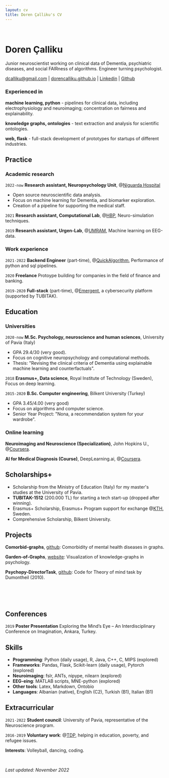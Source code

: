 ```yaml
---
layout: cv
title: Doren Çalliku's CV
---
```

<br>

# Doren Çalliku

Junior neuroscientist working on clinical data of Dementia, psychiatric diseases, and social FAIRness of algorithms. Engineer turning psychologist.

<div id="webaddress">
<a href="mailto:dcalliku@gmail.com">dcalliku@gmail.com</a>
| <a href="https://dorencalliku.github.io">dorencalliku.github.io</a>
| <a href="https://www.linkedin.com/in/doren-calliku-23a55623b/">Linkedin</a>
| <a href="https://github.com/DorenCalliku">Github</a>
</div>

### Experienced in

__machine learning, python__ - pipelines for clinical data, including electrophysiology and neuroimaging; concentration on fairness and explainability.

__knowledge graphs, ontologies__ - text extraction and analysis for scientific ontologies. 

__web, flask__ - full-stack development of prototypes for startups of different industries. 

## Practice

### Academic research

`2022-now`
__Research assistant, Neuropsychology Unit__, @<ins>[Niguarda Hospital](https://www.ospedaleniguarda.it/EN/)<ins>

- Open source neuroscientific data analysis.
- Focus on machine learning for Dementia, and biomarker exploration. 
- Creation of a pipeline for supporting the medical staff.  

`2021`
__Research assistant, Computational Lab__, @<ins>[HBP](https://dangelo.unipv.it/researchlab/projects/hbp/)</ins>, Neuro-simulation techniques.

`2019`
__Research assistant, Urgen-Lab__, @<ins>[UMRAM](http://umram.bilkent.edu.tr/index.php/research-groups/)</ins>, Machine learning on EEG-data.

### Work experience

`2021-2022`
__Backend Engineer__ (part-time), @<ins>[QuickAlgorithm](https://quickalgorithm.com/)</ins>, Performance of python and sql pipelines.

`2020`
__Freelance__ Protoype building for companies in the field of finance and banking.

`2019-2020`
__Full-stack__ (part-time), @<ins>[Emergent](https://emergentthreat.com/)</ins>, a cybersecurity platform (supported by TUBITAK).

## Education

### Universities

`2020-now`
__M.Sc. Psychology, neuroscience and human sciences__, University of Pavia (Italy)

- GPA 29.4/30 (very good).
- Focus on cognitive neuropsychology and computational methods.
- Thesis: "Revising the clinical criteria of Dementia using explainable machine learning and counterfactuals".

`2018`
__Erasmus+, Data science__, Royal Institute of Technology (Sweden), Focus on deep learning.

`2015-2020`
__B.Sc. Computer engineering__, Bilkent University (Turkey)

- GPA 3.45/4.00 (very good)
- Focus on algorithms and computer science.
- Senior Year Project: "Nona, a recommendation system for your wardrobe".

### Online learning

__Neuroimaging and Neuroscience (Specialization)__, John Hopkins U., @<ins>[Coursera](https://www.coursera.org/specializations/computational-neuroscience)</ins>.

 __AI for Medical Diagnosis (Course)__, DeepLearning.ai, @<ins>[Coursera](https://www.coursera.org/learn/ai-for-medical-diagnosis)</ins>.

## Scholarships+

- Scholarship from the Ministry of Education (Italy) for my master's studies at the University of Pavia.
- __TUBITAK-1512__ (200.000 TL) for starting a tech start-up (dropped after winning).
- Erasmus+ Scholarship, Erasmus+ Program support for exchange @<ins>[KTH](https://www.kth.se/en)</ins>, Sweden.
- Comprehensive Scholarship, Bilkent University.

## Projects

 __Comorbid-graphs__, <ins>[github](https://github.com/DorenCalliku/comorbid-graphs)</ins>: Comorbidity of mental health diseases in graphs.

__Garden-of-Graphs__, <ins>[website](http://garden-of-graphs.herokuapp.com/)</ins>: Visualization of knowledge-graphs in psychology.

__Psychopy-DirectorTask__, <ins>[github](https://github.com/DorenCalliku/directortask)</ins>: Code for Theory of mind task by Dumontheil (2010).

<br><br><br>

## Conferences
 
`2019`
__Poster Presentation__ Exploring the Mind’s Eye – An Interdisciplinary Conference on Imagination, Ankara, Turkey.

## Skills
 
- __Programming__: Python (daily usage), R, Java, C++, C, MIPS (explored)
- __Frameworks__: Pandas, Flask, Scikit-learn (daily usage), Pytorch (explored) 
- __Neuroimaging__: fslr, ANTs, nipype, nilearn (explored)
- __EEG-eing__: MATLAB scripts, MNE-python (explored)
- __Other tools__: Latex, Markdown, Ontobio
- __Languages__: Albanian (native), English (C2), Turkish (B1), Italian (B1)
 
## Extracurricular
 
`2021-2022`
__Student council__: University of Pavia, representative of the Neuroscience program.

`2016-2019`
 __Voluntary work__: @<ins>[TDP](https://www.tdpbilkent.org/)</ins>, helping in education, poverty, and refugee issues.

__Interests__: Volleyball, dancing, coding.


<br>
 
_Last updated: November 2022_


